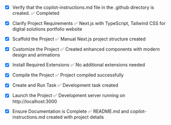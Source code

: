 <!-- Use this file to provide workspace-specific custom instructions to Copilot. For more details, visit https://code.visualstudio.com/docs/copilot/copilot-customization#_use-a-githubcopilotinstructionsmd-file -->
- [x] Verify that the copilot-instructions.md file in the .github directory is created. ✅ Completed

- [x] Clarify Project Requirements ✅ Next.js with TypeScript, Tailwind CSS for digital solutions portfolio website
	<!-- Ask for project type, language, and frameworks if not specified. Skip if already provided. -->

- [x] Scaffold the Project ✅ Manual Next.js project structure created
	<!--
	Ensure that the previous step has been marked as completed.
	Call project setup tool with projectType parameter.
	Run scaffolding command to create project files and folders.
	Use '.' as the working directory.
	If no appropriate projectType is available, search documentation using available tools.
	Otherwise, create the project structure manually using available file creation tools.
	-->

- [x] Customize the Project ✅ Created enhanced components with modern design and animations
	<!--
	Verify that all previous steps have been completed successfully and you have marked the step as completed.
	Develop a plan to modify codebase according to user requirements.
	Apply modifications using appropriate tools and user-provided references.
	Skip this step for "Hello World" projects.
	-->

- [x] Install Required Extensions ✅ No additional extensions needed
	<!-- ONLY install extensions provided mentioned in the get_project_setup_info. Skip this step otherwise and mark as completed. -->

- [x] Compile the Project ✅ Project compiled successfully
	<!--
	Verify that all previous steps have been completed.
	Install any missing dependencies.
	Run diagnostics and resolve any issues.
	Check for markdown files in project folder for relevant instructions on how to do this.
	-->

- [x] Create and Run Task ✅ Development task created
	<!--
	Verify that all previous steps have been completed.
	Check https://code.visualstudio.com/docs/debugtest/tasks to determine if the project needs a task. If so, use the create_and_run_task to create and launch a task based on package.json, README.md, and project structure.
	Skip this step otherwise.
	 -->

- [x] Launch the Project ✅ Development server running on http://localhost:3000
	<!--
	Verify that all previous steps have been completed.
	Prompt user for debug mode, launch only if confirmed.
	 -->

- [x] Ensure Documentation is Complete ✅ README.md and copilot-instructions.md created with project details
